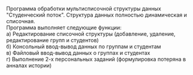 Программа обработки мультисписочной структуры данных "Студенческий поток". Структура данных полностью динамическая и списочная.<br/>
Программа выполняет следующие функции:<br/>
а) Редактирование списочной структуры (добавление, удаление, редактирование групп и студентов)<br/>
б) Консольный ввод-вывод данных по группам и студентам<br/>
в) Файловый ввод-вывод данных о группах и студентах<br/>
г) Выполнение 2-х персональных заданий (формулировка потеряна в анналах истории)<br/>
